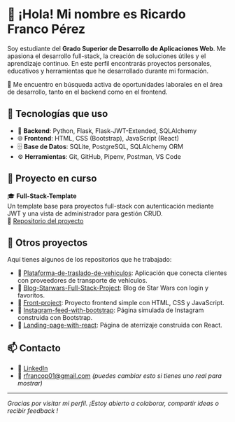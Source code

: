 # 👋 ¡Hola! Mi nombre es Ricardo Franco Pérez

Soy estudiante del **Grado Superior de Desarrollo de Aplicaciones Web**. Me apasiona el desarrollo full-stack, la creación de soluciones útiles y el aprendizaje continuo. En este perfil encontrarás proyectos personales, educativos y herramientas que he desarrollado durante mi formación.

🎯 Me encuentro en búsqueda activa de oportunidades laborales en el área de desarrollo, tanto en el backend como en el frontend.

## 🧱 Tecnologías que uso

- 🐍 **Backend**: Python, Flask, Flask-JWT-Extended, SQLAlchemy
- 🌐 **Frontend**: HTML, CSS (Bootstrap), JavaScript (React)
- 🗄️ **Base de Datos**: SQLite, PostgreSQL, SQLAlchemy ORM
- ⚙️ **Herramientas**: Git, GitHub, Pipenv, Postman, VS Code

## 🚀 Proyecto en curso

🎓 **Full-Stack-Template**  
Un template base para proyectos full-stack con autenticación mediante JWT y una vista de administrador para gestión CRUD.  
📂 [Repositorio del proyecto](https://github.com/rfrancop01/fullstack-template)

## 📁 Otros proyectos

Aquí tienes algunos de los repositorios que he trabajado:

- 🔗 [Plataforma-de-traslado-de-vehiculos](https://github.com/rfrancop01/Plataforma-de-traslado-de-vehiculos): Aplicación que conecta clientes con proveedores de transporte de vehículos.
- 🔗 [Blog-Starwars-Full-Stack-Project](https://github.com/rfrancop01/Blog-Starwars-Full-Stack-Project): Blog de Star Wars con login y favoritos.
- 🔗 [Front-project](https://github.com/rfrancop01/Front-project): Proyecto frontend simple con HTML, CSS y JavaScript.
- 🔗 [Instagram-feed-with-bootstrap](https://github.com/rfrancop01/Instagram-feed-with-bootstrap): Página simulada de Instagram construida con Bootstrap.
- 🔗 [Landing-page-with-react](https://github.com/rfrancop01/Landing-page-with-react): Página de aterrizaje construida con React.

## 📫 Contacto

- 💼 [LinkedIn](https://www.linkedin.com/in/ricardo-franco-pérez-1b036a242)
- 📧 rfrancop01@gmail.com *(puedes cambiar esto si tienes uno real para mostrar)*

---

_Gracias por visitar mi perfil. ¡Estoy abierto a colaborar, compartir ideas o recibir feedback !_
